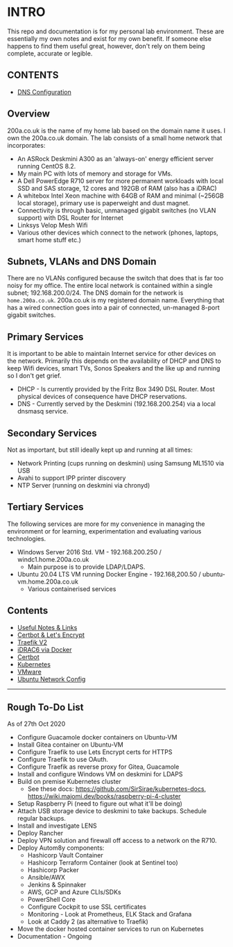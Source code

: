 # INTRO

This repo and documentation is for my personal lab environment. These are essentially my own notes and exist for my own benefit. If someone else happens to find them useful great, however, don't rely on them being complete, accurate or legible.

## CONTENTS

* [DNS Configuration](docs/dns.md)


## Overview

200a.co.uk is the name of my home lab based on the domain name it uses. I own the 200a.co.uk domain. The lab consists of a small home network that incorporates:

* An ASRock Deskmini A300 as an 'always-on' energy efficient server running CentOS 8.2.
* My main PC with lots of memory and storage for VMs.
* A Dell PowerEdge R710 server for more permanent workloads with local SSD and SAS storage, 12 cores and 192GB of RAM (also has a iDRAC)
* A whitebox Intel Xeon machine with 64GB of RAM and minimal (~256GB local storage), primary use is paperweight and dust magnet.
* Connectivity is through basic, unmanaged gigabit switches (no VLAN support) with DSL Router for Internet
* Linksys Velop Mesh Wifi
* Various other devices which connect to the network (phones, laptops, smart home stuff etc.)

## Subnets, VLANs and DNS Domain

There are no VLANs configured because the switch that does that is far too noisy for my office. The entire local network is contained within a single subnet; 192.168.200.0/24. The DNS domain for the network is `home.200a.co.uk`. 200a.co.uk is my registered domain name. Everything that has a wired connection goes into a pair of connected, un-managed 8-port gigabit switches. 

## Primary Services

It is important to be able to maintain Internet service for other devices on the network. Primarily this depends on the availability of DHCP and DNS to keep Wifi devices, smart TVs, Sonos Speakers and the like up and running so I don't get grief.

* DHCP - Is currently provided by the Fritz Box 3490 DSL Router. Most physical devices of consequence have DHCP reservations.
* DNS - Currently served by the Deskmini (192.168.200.254) via a local dnsmasq service.

## Secondary Services

Not as important, but still ideally kept up and running at all times:

* Network Printing (cups running on deskmini) using Samsung ML1510 via USB
* Avahi to support IPP printer discovery
* NTP Server (running on deskmini via chronyd)

## Tertiary Services

The following services are more for my convenience in managing the environment or for learning, experimentation and evaluating various technologies.

* Windows Server 2016 Std. VM - 192.168.200.250 / windc1.home.200a.co.uk
  * Main purpose is to provide LDAP/LDAPS.
* Ubuntu 20.04 LTS VM running Docker Engine - 192.168,200.50 / ubuntu-vm.home.200a.co.uk
  * Various containerised services

## Contents

* [Useful Notes & Links](docs/notes-and-links.md)
* [Certbot & Let's Encrypt](docs/certbot-le.md)
* [Traefik V2](docs/traefik_v2.md)
* [iDRAC6 via Docker](docs/idrac.md)
* [Certbot](docs/certbot.md)
* [Kubernetes](docs/kubernetes.md)
* [VMware](docs/vmware.md)
* [Ubuntu Network Config](docs/ubuntu-networking.md)

---

## Rough To-Do List

As of 27th Oct 2020

* Configure Guacamole docker containers on Ubuntu-VM
* Install Gitea container on Ubuntu-VM
* Configure Traefik to use Lets Encrypt certs for HTTPS
* Configure Traefik to use OAuth.
* Configure Traefik as reverse proxy for Gitea, Guacamole
* Install and configure Windows VM on deskmini for LDAPS
* Build on premise Kubernetes cluster
  * See these docs: https://github.com/SirSirae/kubernetes-docs, https://wiki.majomi.dev/books/raspberry-pi-4-cluster
* Setup Raspberry Pi (need to figure out what it'll be doing)
* Attach USB storage device to deskmini to take backups. Schedule regular backups.
* Install and investigate LENS
* Deploy Rancher
* Deploy VPN solution and firewall off access to a network on the R710.
* Deploy Autom8y components:
  * Hashicorp Vault Container
  * Hashicorp Terraform Container (look at Sentinel too)
  * Hashicorp Packer
  * Ansible/AWX
  * Jenkins & Spinnaker
  * AWS, GCP and Azure CLIs/SDKs
  * PowerShell Core
  * Configure Cockpit to use SSL certificates
  * Monitoring - Look at Prometheus, ELK Stack and Grafana
  * Look at Caddy 2 (as alternative to Traefik)
* Move the docker hosted container services to run on Kubernetes
* Documentation - Ongoing
